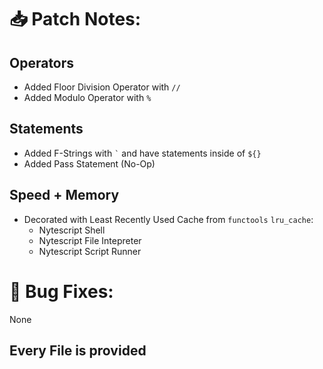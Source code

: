 # 📥 Patch Notes:
## Operators
- Added Floor Division Operator with ```//```
- Added Modulo Operator with ```%```

## Statements
- Added F-Strings with ``` ` ``` and have statements inside of ```${}```
- Added Pass Statement (No-Op)

## Speed + Memory
- Decorated with Least Recently Used Cache from ```functools``` ```lru_cache```:
  - Nytescript Shell
  - Nytescript File Intepreter
  - Nytescript Script Runner

# 🐞 Bug Fixes:
None

## Every File is provided
